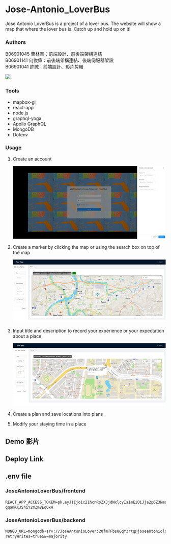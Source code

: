 # Jose-Antonio_LoverBus
Jose Antonio LoverBus is a project of a lover bus.
The website will show a map that where the lover bus is.
Catch up and hold up on it!

### Authors
B06901045 曹林熹：前端設計、前後端架構連結    
B06901141 何俊偉：前後端架構連結、後端伺服器架設     
B06901041 許誠：前端設計、影片剪輯     

![](https://i.imgur.com/DM4C6P3.png)

### Tools

* mapbox-gl
* react-app
* node.js
* graphql-yoga
* Apollo GraphQL
* MongoDB
* Dotenv





### Usage

1. Create an account

   ![](/img/01.png)

2. Create a marker by clicking the map or using the search box on top of the map

   ![](/img/02.png)

3. Input title and description to record your experience or your expectation about a place

   ![](/img/03.png)

4. Create a plan and save locations into plans

5. Modify your staying time in a place


## Demo 影片

## Deploy Link

## .env file 
### JoseAntonioLoverBus/frontend
```
REACT_APP_ACCESS_TOKEM=pk.eyJ1Ijoic21hcnRoZXJjdWxlcyIsImEiOiJja2p6Z3NmaTEwN2RkMnNtZmVwdDdvb3N1In0.-qqamKKJShiY2mZm8EoOxA

```

### JoseAntonioLoverBus/backend
```
MONGO_URL=mongodb+srv://JoseAntonioLover:20fmTFbs8GqY3rtq@joseantonioloverbus.avdda.mongodb.net/JoseAntonioLover?retryWrites=true&w=majority

```
